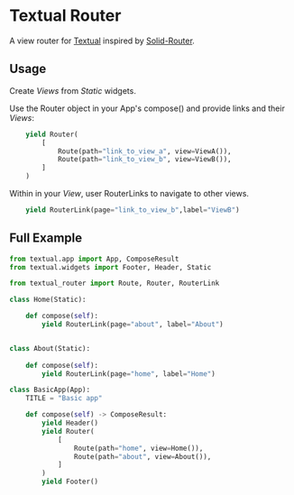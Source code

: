 # Textual Router

A view router for [Textual](https://textual.textualize.io/) inspired by [Solid-Router](https://docs.solidjs.com/solid-router).

## Usage
Create _Views_ from _Static_ widgets.

Use the Router object in your App's compose() and provide links and their _Views_:

```python
    yield Router(
        [
            Route(path="link_to_view_a", view=ViewA()),
            Route(path="link_to_view_b", view=ViewB()),
        ]
    )
```

Within in your _View_, user RouterLinks to navigate to other views.

```python
    yield RouterLink(page="link_to_view_b",label="ViewB")
```



## Full Example
```python
from textual.app import App, ComposeResult
from textual.widgets import Footer, Header, Static

from textual_router import Route, Router, RouterLink

class Home(Static):

    def compose(self):
        yield RouterLink(page="about", label="About")


class About(Static):
    
    def compose(self):
        yield RouterLink(page="home", label="Home")

class BasicApp(App):
    TITLE = "Basic app"

    def compose(self) -> ComposeResult:
        yield Header()
        yield Router(
            [
                Route(path="home", view=Home()),
                Route(path="about", view=About()),
            ]
        )
        yield Footer()

```